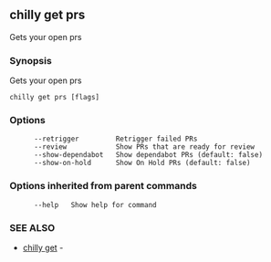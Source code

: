 ## chilly get prs

Gets your open prs

### Synopsis

Gets your open prs

```
chilly get prs [flags]
```

### Options

```
      --retrigger         Retrigger failed PRs
      --review            Show PRs that are ready for review
      --show-dependabot   Show dependabot PRs (default: false)
      --show-on-hold      Show On Hold PRs (default: false)
```

### Options inherited from parent commands

```
      --help   Show help for command
```

### SEE ALSO

* [chilly get](chilly_get.md)	 - 

